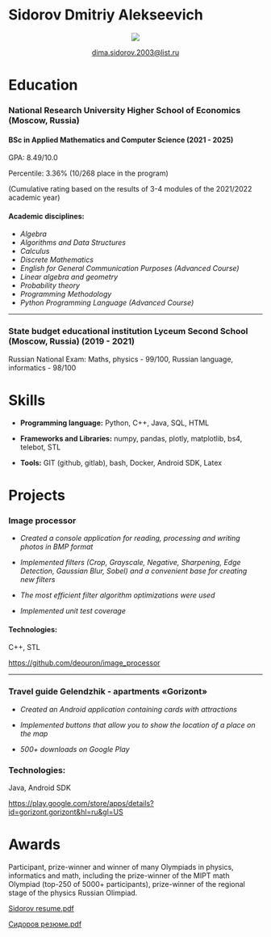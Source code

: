 
# Sidorov Dmitriy Alekseevich   

<p align='center'>
   <a href="https://t.me/deouron">
       <img src="https://img.shields.io/badge/Telegram-2CA5E0?style=for-the-badge&logo=telegram&logoColor=white"/>
   </a>
<p align='center'>
   <a href='mailto:dima.sidorov.2003@list.ru'>dima.sidorov.2003@list.ru</a>
</p>
                                                                      

Education
=========
### National Research University Higher School of Economics  (Moscow, Russia)
#### BSc in Applied Mathematics and Computer Science (2021 - 2025)

GPA: 8.49/10.0

Percentile: 3.36% (10/268 place in the program)

(Cumulative rating based on the results of 3-4 modules of the 2021/2022 academic year)

#### Academic disciplines: 

-  *Algebra*
-  *Algorithms and Data Structures*
-  *Calculus*
-  *Discrete Mathematics*
-  *English for General Communication Purposes (Advanced Course)*
-  *Linear algebra and geometry*
-  *Probability theory*
-  *Programming Methodology*
-  *Python Programming Language (Advanced Course)*
  ------------------------------------------------------------------- ---------------------------------------------
### State budget educational institution Lyceum Second School  (Moscow, Russia) (2019 - 2021)
 Russian National Exam: Maths, physics - 99/100, Russian language, informatics - 98/100 

Skills
======

-    **Programming language:** Python, C++, Java, SQL, HTML

-    **Frameworks and Libraries:** numpy, pandas, plotly, matplotlib,
    bs4, telebot, STL

-    **Tools:** GIT (github, gitlab), bash, Docker, Android SDK, Latex

Projects
========

### Image processor 

-  *Created a console application for reading, processing and writing photos in BMP format*

-  *Implemented filters (Crop, Grayscale, Negative, Sharpening, Edge Detection, Gaussian Blur, Sobel) and a convenient base for creating new filters*

-  *The most efficient filter algorithm optimizations were used*

-   *Implemented unit test coverage*

#### Technologies:
C++, STL

https://github.com/deouron/image_processor

  ------------------------------------------------------------------- ---------------------------------------------

### Travel guide Gelendzhik - apartments «Gorizont»

-    *Created an Android application containing cards with attractions*

-    *Implemented buttons that allow you to show the location of a place on the map*

-    *500+ downloads on Google Play*
    
 ### Technologies:
 Java, Android SDK

https://play.google.com/store/apps/details?id=gorizont.gorizont&hl=ru&gl=US

Awards
======

Participant, prize-winner and winner of many Olympiads in physics,
informatics and math, including the prize-winner of the MIPT math
Olympiad (top-250 of 5000+ participants), prize-winner of the regional
stage of the physics Russian Olimpiad.

[Sidorov resume.pdf](https://github.com/deouron/deouron/files/9946176/Sidorov.resume.pdf)

[Сидоров резюме.pdf](https://github.com/deouron/deouron/files/9946175/default.pdf)


